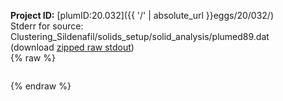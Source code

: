 **Project ID:** [plumID:20.032]({{ '/' | absolute_url }}eggs/20/032/)  
Stderr for source:  Clustering_Sildenafil/solids_setup/solid_analysis/plumed89.dat   
(download [zipped raw stdout](plumed89.dat.plumed_master.stdout.txt.zip))  
{% raw %}
<pre>
</pre>
{% endraw %}
